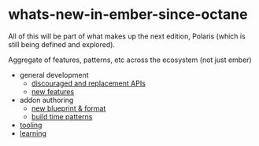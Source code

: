 # whats-new-in-ember-since-octane

All of this will be part of what makes up the next edition, Polaris (which is still being defined and explored).

Aggregate of features, patterns, etc across the ecosystem (not just ember)

- general development
  - [discouraged and replacement APIs](./replacements.md)
  - [new features](./new-features.md)
- addon authoring
  - [new blueprint & format](./v2-addon/README.md)
  - [build time patterns](./v2-addon/build.md)
- [tooling](./tooling.md)
- [learning](./learning.md)

